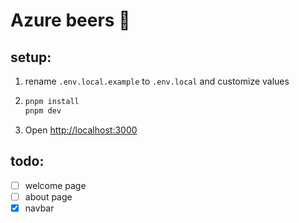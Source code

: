 # Azure beers 🍻

## setup:

1. rename `.env.local.example` to `.env.local` and customize values

2. ```bash
   pnpm install
   pnpm dev
   ```

3. Open [http://localhost:3000](http://localhost:3000)

## todo:

- [ ] welcome page
- [ ] about page
- [x] navbar
